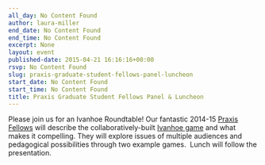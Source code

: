 ```yaml
---
all_day: No Content Found
author: laura-miller
end_date: No Content Found
end_time: No Content Found
excerpt: None
layout: event
published-date: 2015-04-21 16:16:16+00:00
rsvp: No Content Found
slug: praxis-graduate-student-fellows-panel-luncheon
start_date: No Content Found
start_time: No Content Found
title: Praxis Graduate Student Fellows Panel & Luncheon
---
```


Please join us for an Ivanhoe Roundtable! Our fantastic 2014-15 [Praxis Fellows](http://scholarslab.org/graduate-fellowships/) will describe the collaboratively-built [Ivanhoe game](http://ivanhoe.scholarslab.org/) and what makes it compelling. They will explore issues of multiple audiences and pedagogical possibilities through two example games.  Lunch will follow the presentation.

